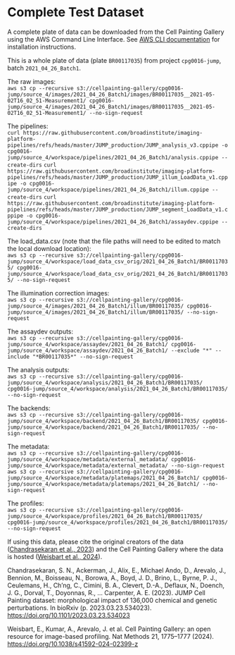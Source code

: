 # Complete Test Dataset

A complete plate of data can be downloaded from the Cell Painting Gallery using the AWS Command Line Interface.
See [AWS CLI documentation](https://docs.aws.amazon.com/cli/latest/userguide/getting-started-install.html) for installation instructions.

This is a whole plate of data (plate `BR00117035`) from project `cpg0016-jump`, batch `2021_04_26_Batch1`.

The raw images: \
`aws s3 cp --recursive s3://cellpainting-gallery/cpg0016-jump/source_4/images/2021_04_26_Batch1/images/BR00117035__2021-05-02T16_02_51-Measurement1/ cpg0016-jump/source_4/images/2021_04_26_Batch1/images/BR00117035__2021-05-02T16_02_51-Measurement1/ --no-sign-request`

The pipelines: \
`curl https://raw.githubusercontent.com/broadinstitute/imaging-platform-pipelines/refs/heads/master/JUMP_production/JUMP_analysis_v3.cppipe -o cpg0016-jump/source_4/workspace/pipelines/2021_04_26_Batch1/analysis.cppipe --create-dirs`
`curl https://raw.githubusercontent.com/broadinstitute/imaging-platform-pipelines/refs/heads/master/JUMP_production/JUMP_illum_LoadData_v1.cppipe -o cpg0016-jump/source_4/workspace/pipelines/2021_04_26_Batch1/illum.cppipe --create-dirs`
`curl https://raw.githubusercontent.com/broadinstitute/imaging-platform-pipelines/refs/heads/master/JUMP_production/JUMP_segment_LoadData_v1.cppipe -o cpg0016-jump/source_4/workspace/pipelines/2021_04_26_Batch1/assaydev.cppipe --create-dirs`

The load_data.csv (note that the file paths will need to be edited to match the local download location): \
`aws s3 cp --recursive s3://cellpainting-gallery/cpg0016-jump/source_4/workspace/load_data_csv_orig/2021_04_26_Batch1/BR00117035/ cpg0016-jump/source_4/workspace/load_data_csv_orig/2021_04_26_Batch1/BR00117035/ --no-sign-request`

The illumination correction images: \
`aws s3 cp --recursive s3://cellpainting-gallery/cpg0016-jump/source_4/images/2021_04_26_Batch1/illum/BR00117035/ cpg0016-jump/source_4/images/2021_04_26_Batch1/illum/BR00117035/ --no-sign-request`

The assaydev outputs: \
`aws s3 cp --recursive s3://cellpainting-gallery/cpg0016-jump/source_4/workspace/assaydev/2021_04_26_Batch1/ cpg0016-jump/source_4/workspace/assaydev/2021_04_26_Batch1/ --exclude "*" --include "*BR00117035*" --no-sign-request`

The analysis outputs: \
`aws s3 cp --recursive s3://cellpainting-gallery/cpg0016-jump/source_4/workspace/analysis/2021_04_26_Batch1/BR00117035/ cpg0016-jump/source_4/workspace/analysis/2021_04_26_Batch1/BR00117035/ --no-sign-request`

The backends: \
`aws s3 cp --recursive s3://cellpainting-gallery/cpg0016-jump/source_4/workspace/backend/2021_04_26_Batch1/BR00117035/ cpg0016-jump/source_4/workspace/backend/2021_04_26_Batch1/BR00117035/ --no-sign-request`

The metadata: \
`aws s3 cp --recursive s3://cellpainting-gallery/cpg0016-jump/source_4/workspace/metadata/external_metadata/ cpg0016-jump/source_4/workspace/metadata/external_metadata/ --no-sign-request`
`aws s3 cp --recursive s3://cellpainting-gallery/cpg0016-jump/source_4/workspace/metadata/platemaps/2021_04_26_Batch1/ cpg0016-jump/source_4/workspace/metadata/platemaps/2021_04_26_Batch1/ --no-sign-request`

The profiles: \
`aws s3 cp --recursive s3://cellpainting-gallery/cpg0016-jump/source_4/workspace/profiles/2021_04_26_Batch1/BR00117035/ cpg0016-jump/source_4/workspace/profiles/2021_04_26_Batch1/BR00117035/ --no-sign-request`


If using this data, please cite the original creators of the data ([Chandrasekaran et al., 2023](https://doi.org/10.1101/2023.03.23.534023)) and the Cell Painting Gallery where the data is hosted ([Weisbart et al., 2024](https://doi.org/10.1038/s41592-024-02399-z)).

Chandrasekaran, S. N., Ackerman, J., Alix, E., Michael Ando, D., Arevalo, J., Bennion, M., Boisseau, N., Borowa, A., Boyd, J. D., Brino, L., Byrne, P. J., Ceulemans, H., Ch’ng, C., Cimini, B. A., Clevert, D.-A., Deflaux, N., Doench, J. G., Dorval, T., Doyonnas, R., … Carpenter, A. E. (2023). JUMP Cell Painting dataset: morphological impact of 136,000 chemical and genetic perturbations. In bioRxiv (p. 2023.03.23.534023). https://doi.org/10.1101/2023.03.23.534023

Weisbart, E., Kumar, A., Arevalo, J. et al. Cell Painting Gallery: an open resource for image-based profiling. Nat Methods 21, 1775–1777 (2024). https://doi.org/10.1038/s41592-024-02399-z
